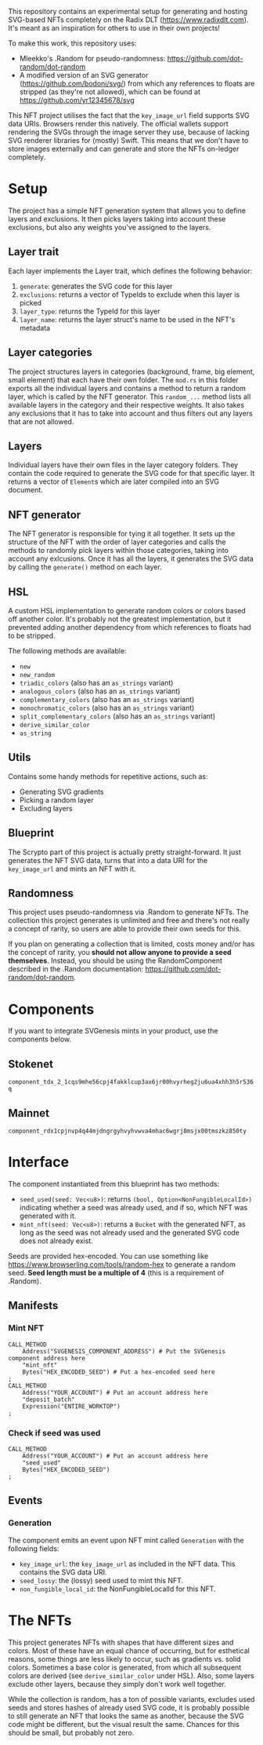 This repository contains an experimental setup for generating and hosting SVG-based NFTs completely on the Radix DLT (https://www.radixdlt.com). It's meant as an inspiration for others to use in their own projects!

To make this work, this repository uses:
* Mleekko's .Random for pseudo-randomness: https://github.com/dot-random/dot-random
* A modified version of an SVG generator (https://github.com/bodoni/svg/) from which any references to floats are stripped (as they're not allowed), which can be found at https://github.com/yr12345678/svg

This NFT project utilises the fact that the `key_image_url` field supports SVG data URIs. Browsers render this natively. The official wallets support rendering the SVGs through the image server they use, because of lacking SVG renderer libraries for (mostly) Swift. This means that we don't have to store images externally and can generate and store the NFTs on-ledger completely.

# Setup
The project has a simple NFT generation system that allows you to define layers and exclusions. It then picks layers taking into account these exclusions, but also any weights you've assigned to the layers.

## Layer trait
Each layer implements the Layer trait, which defines the following behavior:
1. `generate`: generates the SVG code for this layer
2. `exclusions`: returns a vector of TypeIds to exclude when this layer is picked
3. `layer_type`: returns the TypeId for this layer
4. `layer_name`: returns the layer struct's name to be used in the NFT's metadata

## Layer categories
The project structures layers in categories (background, frame, big element, small element) that each have their own folder. The `mod.rs` in this folder exports all the individual layers and contains a method to return a random layer, which is called by the NFT generator. This `random_...` method lists all available layers in the category and their respective weights. It also takes any exclusions that it has to take into account and thus filters out any layers that are not allowed.

## Layers
Individual layers have their own files in the layer category folders. They contain the code required to generate the SVG code for that specific layer. It returns a vector of `Element`s which are later compiled into an SVG document.

## NFT generator
The NFT generator is responsible for tying it all together. It sets up the structure of the NFT with the order of layer categories and calls the methods to randomly pick layers within those categories, taking into account any exlcusions. Once it has all the layers, it generates the SVG data by calling the `generate()` method on each layer.

## HSL
A custom HSL implementation to generate random colors or colors based off another color. It's probably not the greatest implementation, but it prevented adding another dependency from which references to floats had to be stripped.

The following methods are available:
* `new`
* `new_random`
* `triadic_colors` (also has an `as_strings` variant)
* `analogous_colors` (also has an `as_strings` variant)
* `complementary_colors` (also has an `as_strings` variant)
* `monochromatic_colors` (also has an `as_strings` variant)
* `split_complementary_colors` (also has an `as_strings` variant)
* `derive_similar_color`
* `as_string`

## Utils
Contains some handy methods for repetitive actions, such as:
* Generating SVG gradients
* Picking a random layer
* Excluding layers

## Blueprint
The Scrypto part of this project is actually pretty straight-forward. It just generates the NFT SVG data, turns that into a data URI for the `key_image_url` and mints an NFT with it.

## Randomness
This project uses pseudo-randomness via .Random to generate NFTs. The collection this project generates is unlimited and free and there's not really a concept of rarity, so users are able to provide their own seeds for this. 

If you plan on generating a collection that is limited, costs money and/or has the concept of rarity, you **should not allow anyone to provide a seed themselves**. Instead, you should be using the RandomComponent described in the .Random documentation: https://github.com/dot-random/dot-random.

# Components
If you want to integrate SVGenesis mints in your product, use the components below.

## Stokenet
`component_tdx_2_1cqs9mhe56cpj4fakklcup3ax6jr00hvyrheg2ju6ua4xhh3h5r536q`

## Mainnet
`component_rdx1cpjnvp4q44mjdngrgyhvyhvwva4mhac6wgrj8msjx00tmszkz850ty`

# Interface
The component instantiated from this blueprint has two methods:
* `seed_used(seed: Vec<u8>)`: returns `(bool, Option<NonFungibleLocalId>)` indicating whether a seed was already used, and if so, which NFT was generated with it.
* `mint_nft(seed: Vec<u8>)`: returns a `Bucket` with the generated NFT, as long as the seed was not already used and the generated SVG code does not already exist. 

Seeds are provided hex-encoded. You can use something like https://www.browserling.com/tools/random-hex to generate a random seed. **Seed length must be a multiple of 4** (this is a requirement of .Random).

## Manifests
### Mint NFT
```
CALL_METHOD
    Address("SVGENESIS_COMPONENT_ADDRESS") # Put the SVGenesis component address here
    "mint_nft"
    Bytes("HEX_ENCODED_SEED") # Put a hex-encoded seed here
;
CALL_METHOD
    Address("YOUR_ACCOUNT") # Put an account address here
    "deposit_batch"
    Expression("ENTIRE_WORKTOP")
;
```
### Check if seed was used
```
CALL_METHOD
    Address("YOUR_ACCOUNT") # Put an account address here
    "seed_used"
    Bytes("HEX_ENCODED_SEED")
;
```

## Events
### Generation
The component emits an event upon NFT mint called `Generation` with the following fields:
* `key_image_url`: the `key_image_url` as included in the NFT data. This contains the SVG data URI.
* `seed_lossy`: the (lossy) seed used to mint this NFT.
* `non_fungible_local_id`: the NonFungibleLocalId for this NFT.

# The NFTs
This project generates NFTs with shapes that have different sizes and colors. Most of these have an equal chance of occurring, but for esthetical reasons, some things are less likely to occur, such as gradients vs. solid colors. Sometimes a base color is generated, from which all subsequent colors are derived (see `derive_similar_color` under HSL). Also, some layers exclude other layers, because they simply don't work well together.

While the collection is random, has a ton of possible variants, excludes used seeds and stores hashes of already used SVG code, it is probably possible to still generate an NFT that looks the same as another, because the SVG code might be different, but the visual result the same. Chances for this should be small, but probably not zero.
